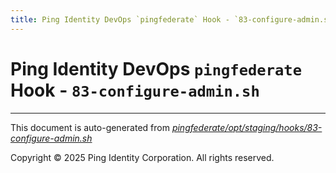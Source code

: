 ```yaml
---
title: Ping Identity DevOps `pingfederate` Hook - `83-configure-admin.sh`
---
```


# Ping Identity DevOps `pingfederate` Hook - `83-configure-admin.sh`

---
This document is auto-generated from _[pingfederate/opt/staging/hooks/83-configure-admin.sh](https://github.com/pingidentity/pingidentity-docker-builds/blob/master/pingfederate/opt/staging/hooks/83-configure-admin.sh)_

Copyright © 2025 Ping Identity Corporation. All rights reserved.
